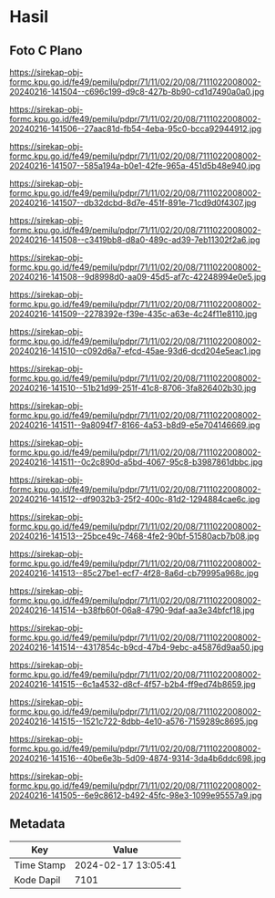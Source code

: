 # Hasil

## Foto C Plano

https://sirekap-obj-formc.kpu.go.id/fe49/pemilu/pdpr/71/11/02/20/08/7111022008002-20240216-141504--c696c199-d9c8-427b-8b90-cd1d7490a0a0.jpg

https://sirekap-obj-formc.kpu.go.id/fe49/pemilu/pdpr/71/11/02/20/08/7111022008002-20240216-141506--27aac81d-fb54-4eba-95c0-bcca92944912.jpg

https://sirekap-obj-formc.kpu.go.id/fe49/pemilu/pdpr/71/11/02/20/08/7111022008002-20240216-141507--585a194a-b0e1-42fe-965a-451d5b48e940.jpg

https://sirekap-obj-formc.kpu.go.id/fe49/pemilu/pdpr/71/11/02/20/08/7111022008002-20240216-141507--db32dcbd-8d7e-451f-891e-71cd9d0f4307.jpg

https://sirekap-obj-formc.kpu.go.id/fe49/pemilu/pdpr/71/11/02/20/08/7111022008002-20240216-141508--c3419bb8-d8a0-489c-ad39-7eb11302f2a6.jpg

https://sirekap-obj-formc.kpu.go.id/fe49/pemilu/pdpr/71/11/02/20/08/7111022008002-20240216-141508--9d8998d0-aa09-45d5-af7c-42248994e0e5.jpg

https://sirekap-obj-formc.kpu.go.id/fe49/pemilu/pdpr/71/11/02/20/08/7111022008002-20240216-141509--2278392e-f39e-435c-a63e-4c24f11e8110.jpg

https://sirekap-obj-formc.kpu.go.id/fe49/pemilu/pdpr/71/11/02/20/08/7111022008002-20240216-141510--c092d6a7-efcd-45ae-93d6-dcd204e5eac1.jpg

https://sirekap-obj-formc.kpu.go.id/fe49/pemilu/pdpr/71/11/02/20/08/7111022008002-20240216-141510--51b21d99-251f-41c8-8706-3fa826402b30.jpg

https://sirekap-obj-formc.kpu.go.id/fe49/pemilu/pdpr/71/11/02/20/08/7111022008002-20240216-141511--9a8094f7-8166-4a53-b8d9-e5e704146669.jpg

https://sirekap-obj-formc.kpu.go.id/fe49/pemilu/pdpr/71/11/02/20/08/7111022008002-20240216-141511--0c2c890d-a5bd-4067-95c8-b3987861dbbc.jpg

https://sirekap-obj-formc.kpu.go.id/fe49/pemilu/pdpr/71/11/02/20/08/7111022008002-20240216-141512--df9032b3-25f2-400c-81d2-1294884cae6c.jpg

https://sirekap-obj-formc.kpu.go.id/fe49/pemilu/pdpr/71/11/02/20/08/7111022008002-20240216-141513--25bce49c-7468-4fe2-90bf-51580acb7b08.jpg

https://sirekap-obj-formc.kpu.go.id/fe49/pemilu/pdpr/71/11/02/20/08/7111022008002-20240216-141513--85c27be1-ecf7-4f28-8a6d-cb79995a968c.jpg

https://sirekap-obj-formc.kpu.go.id/fe49/pemilu/pdpr/71/11/02/20/08/7111022008002-20240216-141514--b38fb60f-06a8-4790-9daf-aa3e34bfcf18.jpg

https://sirekap-obj-formc.kpu.go.id/fe49/pemilu/pdpr/71/11/02/20/08/7111022008002-20240216-141514--4317854c-b9cd-47b4-9ebc-a45876d9aa50.jpg

https://sirekap-obj-formc.kpu.go.id/fe49/pemilu/pdpr/71/11/02/20/08/7111022008002-20240216-141515--6c1a4532-d8cf-4f57-b2b4-ff9ed74b8659.jpg

https://sirekap-obj-formc.kpu.go.id/fe49/pemilu/pdpr/71/11/02/20/08/7111022008002-20240216-141515--1521c722-8dbb-4e10-a576-7159289c8695.jpg

https://sirekap-obj-formc.kpu.go.id/fe49/pemilu/pdpr/71/11/02/20/08/7111022008002-20240216-141516--40be6e3b-5d09-4874-9314-3da4b6ddc698.jpg

https://sirekap-obj-formc.kpu.go.id/fe49/pemilu/pdpr/71/11/02/20/08/7111022008002-20240216-141505--6e9c8612-b492-45fc-98e3-1099e95557a9.jpg


## Metadata

| Key        | Value               |
| ---------- | ------------------- |
| Time Stamp | 2024-02-17 13:05:41 |
| Kode Dapil | 7101                |



